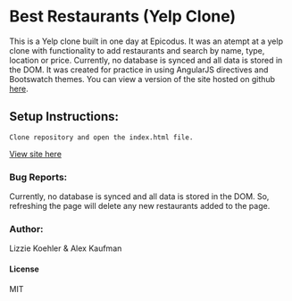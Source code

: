 # Best Restaurants (Yelp Clone)

This is a Yelp clone built in one day at Epicodus.  It was an atempt at a yelp clone with functionality to add restaurants and search by name, type, location or price.  Currently, no database is synced and all data is stored in the DOM. It was created for practice in using AngularJS directives and Bootswatch themes.  You can view a version of the site hosted on github [here](http://alexkaufman06.github.io/best-restaurants/).

## Setup Instructions:
```
Clone repository and open the index.html file.
```

[View site here](http://alexkaufman06.github.io/best-restaurants/)

### Bug Reports:
Currently, no database is synced and all data is stored in the DOM.  So, refreshing the page will delete any new restaurants added to the page.
### Author:
Lizzie Koehler & Alex Kaufman
#### License
MIT
